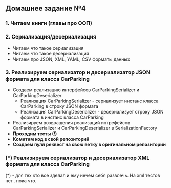 ## Домашнее задание №4

### 1. Читаем книги (главы про ООП)

### 2. Сериализация/десериализация
 * Читаем что такое сериализация
 * Читаем что такое десериализация
 * Читаем про JSON, XML, YAML, CSV форматы данных

### 3. Реализируем сериализатор и десериализатор JSON формата для класса CarParking
 * Создаем реализацию интерфейсов CarParkingSerializer и CarParkingDeserializer
   + Реализация CarParkingSerializer - сериализует инстанс класса CarParking в строку JSON формата
   + Реализация CarParkingDeserializer - десериализует строку JSON формата в инстанс класса CarParking
 * Реализируем возвращения реализаций интрефейсов CarParkingSerializer и CarParkingDeserializer в SerializationFactory
 * **Проходим тесты (!)**
 * **Комитим код в свой репозиторий**
 * **Создаем пулл реквест на свою ветку в оригинальном репозитории**

### (*) Реализируем сериализатор и десериализатор XML формата для класса CarParking

(*) - для тех кто все зделал и ему нечем себя развлечь. На xml тестов нет.. пока что.
